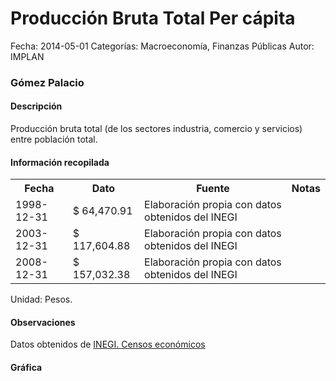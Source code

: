 Producción Bruta Total Per cápita
=====

Fecha: 2014-05-01
Categorías: Macroeconomía, Finanzas Públicas
Autor: IMPLAN

### Gómez Palacio

#### Descripción

Producción bruta total (de los sectores industria, comercio y servicios) entre población total.

#### Información recopilada

<table class="table table-hover table-bordered">
  <tr><th>Fecha</th><th>Dato</th><th>Fuente</th><th>Notas</th></tr>
  <tr><td>1998-12-31</td><td>$ 64,470.91</td><td>Elaboración propia con datos obtenidos del INEGI</td><td></td></tr>
  <tr><td>2003-12-31</td><td>$ 117,604.88</td><td>Elaboración propia con datos obtenidos del INEGI</td><td></td></tr>
  <tr><td>2008-12-31</td><td>$ 157,032.38</td><td>Elaboración propia con datos obtenidos del INEGI</td><td></td></tr>
</table>

Unidad: Pesos.

#### Observaciones

Datos obtenidos de [INEGI. Censos económicos](http://www3.inegi.org.mx/sistemas/saic/)

#### Gráfica

<div id="Morrisuacolatw" class="grafica"></div>
  <!-- JAVASCRIPT DE LA GRAFICA EN Morrisuacolatw -->
  <script>
  new Morris.Bar({
    element: 'Morrisuacolatw',
    data: [
      { fecha: '1998-12-31', dato: 64470.91 },
      { fecha: '2003-12-31', dato: 117604.88 },
      { fecha: '2008-12-31', dato: 157032.38 }
    ],
    xkey: 'fecha',
    ykeys: ['dato'],
    labels: ['Dato']
  });
  </script>
